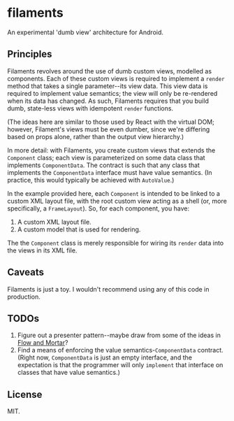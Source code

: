 # filaments

An experimental 'dumb view' architecture for Android.

## Principles

Filaments revolves around the use of dumb custom views, modelled as components. Each of these custom views is required to implement a `render` method that takes a single parameter--its view data. This view data is required to implement value semantics; the view will only be re-rendered when its data has changed. As such, Filaments requires that you build dumb, state-less views with idempotent `render` functions.

(The ideas here are similar to those used by React with the virtual DOM; however, Filament's views must be even dumber, since we're differing based on props alone, rather than the output view hierarchy.)

In more detail: with Filaments, you create custom views that extends the `Component` class; each view is parameterized on some data class that implements `ComponentData`. The contract is such that any class that implements the `ComponentData` interface must have value semantics. (In practice, this would typically be achieved with `AutoValue`.)

In the example provided here, each `Component` is intended to be linked to a custom XML layout file, with the root custom view acting as a shell (or, more specifically, a `FrameLayout`). So, for each component, you have:

1. A custom XML layout file.
2. A custom model that is used for rendering.

The the `Component` class is merely responsible for wiring its `render` data into the views in its XML file.

## Caveats

Filaments is just a toy. I wouldn't recommend using any of this code in production.

## TODOs

1. Figure out a presenter pattern--maybe draw from some of the ideas in [Flow and Mortar](https://corner.squareup.com/2014/01/mortar-and-flow.html)?
2. Find a means of enforcing the value semantics-`ComponentData` contract. (Right now, `ComponentData` is just an empty interface, and the expectation is that the programmer will only `implement` that interface on classes that have value semantics.)

## License

MIT.
